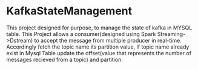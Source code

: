 # KafkaStateManagement

This project designed for purpose, to manage the state of kafka in MYSQL table.
This Project allows a consumer(designed using Spark Streaming->Dstream) to accept the message from multiple producer in real-time. Accordingly fetch the topic name its partition value, if topic name already exist in Mysql Table update the offset(value that represents the number of messages recieved from a topic) and partition.
